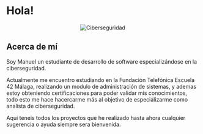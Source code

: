 # Hola!

<p align="center">
  <img src="https://github.com/Mankestark/Mankestark/blob/master/banner/A%C3%B1adir%20un%20poco%20de%20texto.png?raw=true" alt="Ciberseguridad">
</p>

## Acerca de mí
Soy Manuel un estudiante de desarrollo de software especializándose en la ciberseguridad.

Actualmente me encuentro estudiando en la Fundación Telefónica Escuela 42 Málaga, realizando un modulo de administración de sistemas, y ademas estoy obteniendo certificaciones para poder validar mis conocimientos, todo esto me hace hacercarme más al objetivo de especializarme como analista de ciberseguridad.

Aqui teneis todos los proyectos que he realizado hasta ahora cualquier sugerencia o ayuda siempre sera bienvenida.




